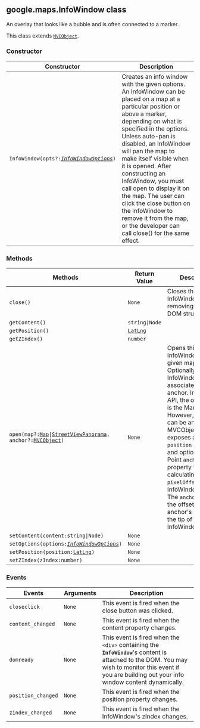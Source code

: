 <h2 id="InfoWindow">google.maps.InfoWindow class</h2>
<p>An overlay that looks like a bubble and is often connected to a marker.</p><p>This class extends
<code><a href="https://github.com/amenadiel/google-maps-documentation/blob/master/docs/MVCObject.md">MVCObject</a></code>.
</p><h3>Constructor</h3><table summary="class InfoWindow - Constructor" width="100%">
<thead>
<tr><th>Constructor</th>
<th>Description</th>
</tr></thead>
<tbody>
<tr>
<td><code>InfoWindow(opts?:<a href="https://github.com/amenadiel/google-maps-documentation/blob/master/docs/InfoWindowOptions.md"><em>InfoWindowOptions</em></a>)</code></td>
<td>Creates an info window with the given options. An InfoWindow can be placed on a map at a particular position or above a marker, depending on what is specified in the options. Unless auto-pan is disabled, an InfoWindow will pan the map to make itself visible when it is opened. After constructing an InfoWindow, you must call open to display it on the map. The user can click the close button on the InfoWindow to remove it from the map, or the developer can call close() for the same effect.</td>
</tr>
</tbody>
</table><h3>Methods</h3><table summary="class InfoWindow - Methods" width="100%">
<thead>
<tr><th>Methods</th>
<th>Return Value</th>
<th>Description</th>
</tr></thead>
<tbody>
<tr>
<td><code>close()</code></td>
<td><code>None</code></td>
<td>Closes this InfoWindow by removing it from the DOM structure.</td>
</tr>
<tr>
<td><code>getContent()</code></td>
<td><code>string|Node</code></td>
<td></td>
</tr>
<tr>
<td><code>getPosition()</code></td>
<td><code><a href="https://github.com/amenadiel/google-maps-documentation/blob/master/docs/LatLng.md">LatLng</a></code></td>
<td></td>
</tr>
<tr>
<td><code>getZIndex()</code></td>
<td><code>number</code></td>
<td></td>
</tr>
<tr>
<td><code>open(map?:<a href="https://github.com/amenadiel/google-maps-documentation/blob/master/docs/Map.md">Map</a>|<a href="https://github.com/amenadiel/google-maps-documentation/blob/master/docs/StreetViewPanorama.md">StreetViewPanorama</a>, anchor?:<a href="https://github.com/amenadiel/google-maps-documentation/blob/master/docs/MVCObject.md">MVCObject</a>)</code></td>
<td><code>None</code></td>
<td>Opens this InfoWindow on the given map. Optionally, an InfoWindow can be associated with an anchor. In the core API, the only anchor is the Marker class. However, an anchor can be any MVCObject that exposes a LatLng <code>position</code> property and optionally a Point <code>anchorPoint</code> property for calculating the <code>pixelOffset</code> (see InfoWindowOptions). The <code>anchorPoint</code> is the offset from the anchor's position to the tip of the InfoWindow.</td>
</tr>
<tr>
<td><code>setContent(content:string|Node)</code></td>
<td><code>None</code></td>
<td></td>
</tr>
<tr>
<td><code>setOptions(options:<a href="https://github.com/amenadiel/google-maps-documentation/blob/master/docs/InfoWindowOptions.md"><em>InfoWindowOptions</em></a>)</code></td>
<td><code>None</code></td>
<td></td>
</tr>
<tr>
<td><code>setPosition(position:<a href="https://github.com/amenadiel/google-maps-documentation/blob/master/docs/LatLng.md">LatLng</a>)</code></td>
<td><code>None</code></td>
<td></td>
</tr>
<tr>
<td><code>setZIndex(zIndex:number)</code></td>
<td><code>None</code></td>
<td></td>
</tr>
</tbody>
</table><h3>Events</h3><table summary="class InfoWindow - Events" width="100%">
<thead>
<tr><th>Events</th>
<th>Arguments</th>
<th>Description</th>
</tr></thead>
<tbody>
<tr>
<td><code>closeclick</code></td>
<td><code>None</code></td>
<td>This event is fired when the close button was clicked.</td>
</tr>
<tr>
<td><code>content_changed</code></td>
<td><code>None</code></td>
<td>This event is fired when the content property changes.</td>
</tr>
<tr>
<td><code>domready</code></td>
<td><code>None</code></td>
<td>This event is fired when the <code>&lt;div&gt;</code> containing the <b><code>InfoWindow</code></b>'s content is attached to the DOM. You may wish to monitor this event if you are building out your info window content dynamically.</td>
</tr>
<tr>
<td><code>position_changed</code></td>
<td><code>None</code></td>
<td>This event is fired when the position property changes.</td>
</tr>
<tr>
<td><code>zindex_changed</code></td>
<td><code>None</code></td>
<td>This event is fired when the InfoWindow's zIndex changes.</td>
</tr>
</tbody>
</table>